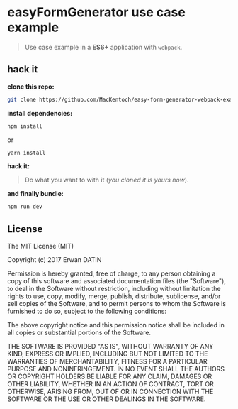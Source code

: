 # easyFormGenerator use case example

> Use case example in a **ES6+** application with `webpack`.

## hack it

**clone this repo:**

```bash
git clone https://github.com/MacKentoch/easy-form-generator-webpack-example.git
```

**install dependencies:**
```bash
npm install
```

or 

```bash
yarn install
```

**hack it:**

> Do what you want to with it (*you cloned it is yours now*).

**and finally bundle:**

```bash
npm run dev
```


## License

The MIT License (MIT)

Copyright (c) 2017 Erwan DATIN

Permission is hereby granted, free of charge, to any person obtaining a copy
of this software and associated documentation files (the "Software"), to deal
in the Software without restriction, including without limitation the rights
to use, copy, modify, merge, publish, distribute, sublicense, and/or sell
copies of the Software, and to permit persons to whom the Software is
furnished to do so, subject to the following conditions:

The above copyright notice and this permission notice shall be included in
all copies or substantial portions of the Software.

THE SOFTWARE IS PROVIDED "AS IS", WITHOUT WARRANTY OF ANY KIND, EXPRESS OR
IMPLIED, INCLUDING BUT NOT LIMITED TO THE WARRANTIES OF MERCHANTABILITY,
FITNESS FOR A PARTICULAR PURPOSE AND NONINFRINGEMENT. IN NO EVENT SHALL THE
AUTHORS OR COPYRIGHT HOLDERS BE LIABLE FOR ANY CLAIM, DAMAGES OR OTHER
LIABILITY, WHETHER IN AN ACTION OF CONTRACT, TORT OR OTHERWISE, ARISING FROM,
OUT OF OR IN CONNECTION WITH THE SOFTWARE OR THE USE OR OTHER DEALINGS IN
THE SOFTWARE.

